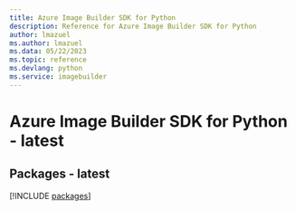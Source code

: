 ```yaml
---
title: Azure Image Builder SDK for Python
description: Reference for Azure Image Builder SDK for Python
author: lmazuel
ms.author: lmazuel
ms.data: 05/22/2023
ms.topic: reference
ms.devlang: python
ms.service: imagebuilder
---
```

# Azure Image Builder SDK for Python - latest
## Packages - latest
[!INCLUDE [packages](image-builder-index.md)]